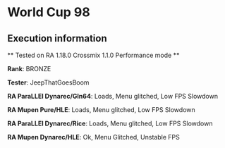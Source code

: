 # World Cup 98 

## Execution information


** Tested on RA 1.18.0 Crossmix 1.1.0 Performance mode **


**Rank**: BRONZE


**Tester**: JeepThatGoesBoom



**RA ParaLLEl Dynarec/Gln64**: Loads, Menu glitched, Low FPS Slowdown


**RA Mupen Pure/HLE**: Loads, Menu glitched, Low FPS Slowdown


**RA ParaLLEl Dynarec/Rice**: Loads, Menu glitched, Low FPS Slowdown


**RA Mupen Dynarec/HLE**: Ok, Menu Glitched, Unstable FPS